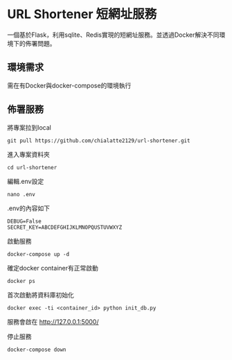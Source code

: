 # URL Shortener 短網址服務

一個基於Flask，利用sqlite、Redis實現的短網址服務。並透過Docker解決不同環境下的佈署問題。


## 環境需求

需在有Docker與docker-compose的環境執行



## 佈署服務

將專案拉到local
```
git pull https://github.com/chialatte2129/url-shortener.git
```
進入專案資料夾
```
cd url-shortener
```
編輯.env設定
```
nano .env
```

.env的內容如下
```env
DEBUG=False
SECRET_KEY=ABCDEFGHIJKLMNOPQUSTUVWXYZ
```
啟動服務
```
docker-compose up -d
```

確定docker container有正常啟動

```
docker ps
```

首次啟動將資料庫初始化
```
docker exec -ti <container_id> python init_db.py
```
服務會啟在 http://127.0.0.1:5000/

停止服務
```
docker-compose down
```

